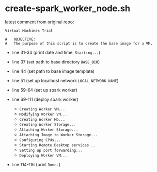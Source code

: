 # create-spark_worker_node.sh

latest comment from original repo:
```
Virtual Machines Trial

#   OBJECTIVE:
#	The purpose of this script is to create the base image for a VM.
```
- line 31-34 (print date and time, `Starting...`)
- line 37 (set path to base directory `BASE_DIR`)
- line 44 (set path to base image template)
- line 51 (set up localhost network `LOCAL_NETWORK_NAME`)
- line 59-64 (set up spark worker)

- line 69-111 (deploy spark worker)
  - `Creating Worker VM...`
  - `Modifying Worker VM...`
  - `Creating Worker HD...`
  - `Creating Worker Storage...`
  - `Attaching Worker Storage...`
  - `Attaching Image to Worker Storage...`
  - `Configuring CPUs...`
  - `Starting Remote Desktop services...`
  - `Setting up port forwarding...`
  - `Deploying Worker VM...`

- line 114-116 (print `Done.`)
